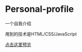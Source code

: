 # Personal-profile

一个自我介绍

用到的技术是HTML/CSS/JavaScript



[点击这里预览](https://meakle.github.io/Personal-profile/)
